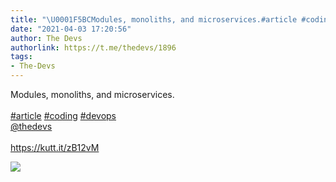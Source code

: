 ```yaml
---
title: "\U0001F5BCModules, monoliths, and microservices.#article #coding #devops@thedevshttps://kutt.it/zB12vM"
date: "2021-04-03 17:20:56"
author: The Devs
authorlink: https://t.me/thedevs/1896
tags:
- The-Devs
---
```

<p>Modules, monoliths, and microservices.<br><br><a href="https://t.me/thedevs/1896?q=%23article">#article</a> <a href="https://t.me/thedevs/1896?q=%23coding">#coding</a> <a href="https://t.me/thedevs/1896?q=%23devops">#devops</a><br><a href="https://t.me/thedevs" target="_blank">@thedevs</a><br><br><a href="https://kutt.it/zB12vM" target="_blank" rel="noopener">https://kutt.it/zB12vM</a></p><img src="https://cdn4.telesco.pe/file/dwZjGF2f6Kwdc8CQXNruyTSZ9j3v1rD_qYDHdLwQ2A5LKJ_hwBCT_fYJqQIdri_ZE1fhMFPEckT0T9tBlUvrSO9k9FQhCHw24KsCkNeoDMI3FK1pOsC1pB3JXsAS688LjjiQy5IVPTKGhxUz9_z6gtOqBuUUhfCXT3JgyHWemw8AFx94Uk5st1NOfFOlwRwMavGhiHpsPgDkGFRihEs16XANfcXE4uiqVNI-0GzJzM-T51Fmnk_ahDpr9eHhWPOCv8yaDU5L2JIO-Upn1gq_Aql4xmyNfZUyc4vBLZSuM8PQTXnDysYKe8yiav0fvfYfAGRG0qnvSaCBcDomBzddGA.jpg" referrerpolicy="no-referrer">